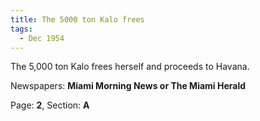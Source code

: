 ```yaml
---  
title: The 5000 ton Kalo frees  
tags:  
  - Dec 1954  
---  
```

  
The 5,000 ton Kalo frees herself and proceeds to Havana.  
  
Newspapers: **Miami Morning News or The Miami Herald**  
  
Page: **2**, Section: **A** 
